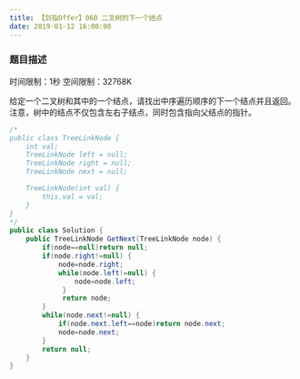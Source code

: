 ```yaml
---
title: 【剑指Offer】060 二叉树的下一个结点
date: 2019-01-12 16:00:00
---
```


### 题目描述

时间限制：1秒 空间限制：32768K

给定一个二叉树和其中的一个结点，请找出中序遍历顺序的下一个结点并且返回。注意，树中的结点不仅包含左右子结点，同时包含指向父结点的指针。


```java
/*
public class TreeLinkNode {
    int val;
    TreeLinkNode left = null;
    TreeLinkNode right = null;
    TreeLinkNode next = null;

    TreeLinkNode(int val) {
        this.val = val;
    }
}
*/
public class Solution {
    public TreeLinkNode GetNext(TreeLinkNode node) {
        if(node==null)return null;
        if(node.right!=null) {
            node=node.right;
            while(node.left!=null) {
                node=node.left;
             }
             return node;
        }
        while(node.next!=null) {
            if(node.next.left==node)return node.next;
            node=node.next;
        }
        return null;
    }
}
```
